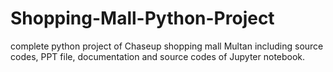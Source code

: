 # Shopping-Mall-Python-Project
complete python project of Chaseup shopping mall Multan including source codes, PPT file, documentation and source codes of Jupyter notebook.
